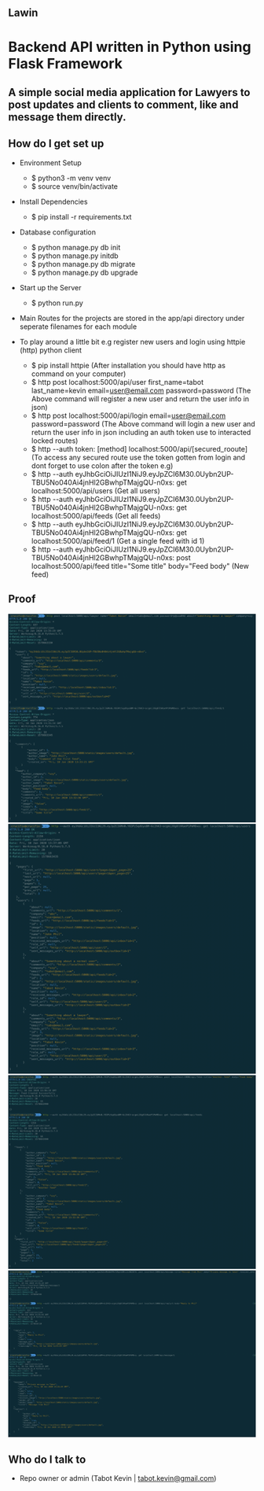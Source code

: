 Lawin
----------------------------

# Backend API written in Python using Flask Framework

## A simple social media application for Lawyers to post updates and clients to comment, like and message them directly.


How do I get set up
----------------------------

* Environment Setup
	- $ python3 -m venv venv
	- $ source venv/bin/activate

* Install Dependencies
	- $ pip install -r requirements.txt

* Database configuration 
	- $ python manage.py db init 
	- $ python manage.py initdb 
	- $ python manage.py db migrate 
	- $ python manage.py db upgrade

* Start up the Server
	- $ python run.py

* Main Routes for the projects are stored in the app/api directory under seperate filenames for each module
* To play around a little bit e.g register new users and login using httpie (http) python client
	- $ pip install httpie (After installation you should have http as command on your computer)
	- $ http post localhost:5000/api/user first_name=tabot last_name=kevin email=user@email.com password=password
	  (The Above command will register a new user and return the user info in json)
	- $ http post localhost:5000/api/login email=user@email.com password=password
	(The Above command will login a new user and return the user info in json including an auth token use to interacted locked routes)
	- $ http --auth token: [method] localhost:5000/api/[secured_rooute]
	(To access any secured route use the token gotten from login and dont forget to use colon after the token e.g)
	- $ http --auth eyJhbGciOiJIUzI1NiJ9.eyJpZCI6M30.0Uybn2UP-TBU5No040Ai4jnHl2GBwhpTMajgQU-n0xs: get localhost:5000/api/users (Get all users)
	- $ http --auth eyJhbGciOiJIUzI1NiJ9.eyJpZCI6M30.0Uybn2UP-TBU5No040Ai4jnHl2GBwhpTMajgQU-n0xs: get localhost:5000/api/feeds (Get all feeds)
	- $ http --auth eyJhbGciOiJIUzI1NiJ9.eyJpZCI6M30.0Uybn2UP-TBU5No040Ai4jnHl2GBwhpTMajgQU-n0xs: get localhost:5000/api/feed/1 (Get a single feed with id 1)
	- $ http --auth eyJhbGciOiJIUzI1NiJ9.eyJpZCI6M30.0Uybn2UP-TBU5No040Ai4jnHl2GBwhpTMajgQU-n0xs: post localhost:5000/api/feed title="Some title" body="Feed body" (New feed)


Proof
----------------------------
![proof](proof/1.png)
![proof](proof/2.png)
![proof](proof/3.png)
![proof](proof/4.png)


Who do I talk to
----------------------------
* Repo owner or admin (Tabot Kevin | tabot.kevin@gmail.com)